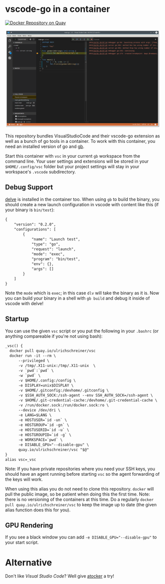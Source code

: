 # vscode-go in a container

[![Docker Repository on Quay](https://quay.io/repository/ulrichschreiner/vsc/status "Docker Repository on Quay")](https://quay.io/repository/ulrichschreiner/vsc)

![Screenshot](vsc_debug.png)

This repository bundles VisualStudioCode and their vscode-go extension as well
as a bunch of go tools in a container. To work with this container, you need
an installed version of go and [gb](http://getgb.io).

Start this container with `vsc` in your current `gb` workspace from the command
line. Your user settings and extensions will be stored in your `$HOME/.config/vsc`
folder but your project settings will stay in your workspace's `.vscode` subdirectory.


## Debug Support

[delve](https://github.com/derekparker/delve) is installed in the container too.
When using `gb` to build the binary, you should create a new launch configuration
in vscode with content like this (if your binary is `bin/test`):
```
{
	"version": "0.2.0",
	"configurations": [
		{
			"name": "Launch test",
			"type": "go",
			"request": "launch",
			"mode": "exec",
			"program": "bin/test",
			"env": {},
			"args": []
		}
	]
}
```
Note the `mode` which is `exec`; in this case `dlv` will take the binary as it is.
Now you can build your binary in a shell with `gb build` and debug it inside
of vscode with delve!

## Startup
You can use the given `vsc` script or you put the following in your `.bashrc`
(or anything compareable if you're not using bash):
```
_vsc() {
  docker pull quay.io/ulrichschreiner/vsc
  docker run -it --rm \
      --privileged \
      -v /tmp/.X11-unix:/tmp/.X11-unix  \
      -v `pwd`:`pwd` \
      -w `pwd` \
      -v $HOME/.config:/config \
      -e DISPLAY=unix$DISPLAY \
      -v $HOME/.gitconfig:/devhome/.gitconfig \
      -v $SSH_AUTH_SOCK:/ssh-agent --env SSH_AUTH_SOCK=/ssh-agent \
      -v $HOME/.git-credential-cache:/devhome/.git-credential-cache \
      -v /run/docker.sock:/run/docker.sock:ro \
      --device /dev/dri \
      -e LANG=$LANG \
      -e HOSTUSER=`id -un` \
      -e HOSTGROUP=`id -gn` \
      -e HOSTUSERID=`id -u` \
      -e HOSTGROUPID=`id -g` \
      -e WORKSPACE=`pwd` \
      -e DISABLE_GPU="--disable-gpu" \
      quay.io/ulrichschreiner/vsc "$@"
}
alias vsc=_vsc
```
Note: If you have private repositories where you need your SSH keys, you should have an agent running before starting `vsc` so the agent forwarding of the keys will work.

When using this alias you do not need to clone this repository. `docker` will
pull the public image, so be patient when doing this the first time. Note: there is no versioning of the containers at this time. Do a regularly `docker pull quay.io/ulrichschreiner/vsc` to keep the image up to date (the given alias function does this for you).

## GPU Rendering

If you see a black window you can add `-e DISABLE_GPU="--disable-gpu"` to your start script.

# Alternative

Don't like *Visual Studio Code*? Well give [atocker](https://github.com/ulrichSchreiner/atocker) a try!
